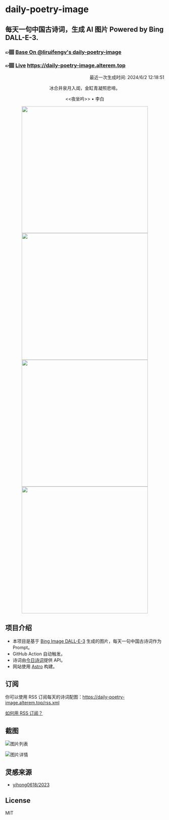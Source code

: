 
# daily-poetry-image

## 每天一句中国古诗词，生成 AI 图片 Powered by Bing DALL-E-3.

### 👉🏽 [Base On @liruifengv's daily-poetry-image](https://github.com/liruifengv/daily-poetry-image)

### 👉🏽 [Live](https://daily-poetry-image.alterem.top/) https://daily-poetry-image.alterem.top

<p align="right">
  最近一次生成时间: 2024/6/2 12:18:51
</p>
<p align="center">
冰合井泉月入闺，金缸青凝照悲啼。
</p>
<p align="center">
<<夜坐吟>> • 李白
</p>
<p align="center">
<img src="https://tse2.mm.bing.net/th/id/OIG2.l7hvczQ3Pu3sR5yZQIvC" height="400" width="400" />
<img src="https://tse4.mm.bing.net/th/id/OIG2.ngj9dMGZkyaw0JZXmee1" height="400" width="400" />
<img src="https://tse1.mm.bing.net/th/id/OIG2.zH431PLOClcvYDJDvKua" height="400" width="400" />
<img src="https://tse3.mm.bing.net/th/id/OIG2.VTeUnzJJ54sKKv.HjEBJ" height="400" width="400" />
</p>

## 项目介绍

-   本项目是基于 [Bing Image DALL-E-3](https://www.bing.com/images/create) 生成的图片，每天一句中国古诗词作为 Prompt。
-   GitHub Action 自动触发。
-   诗词由[今日诗词](https://www.jinrishici.com/)提供 API。
-   网站使用 [Astro](https://astro.build) 构建。

## 订阅

你可以使用 RSS 订阅每天的诗词配图：https://daily-poetry-image.alterem.top/rss.xml

[如何用 RSS 订阅？](https://zhuanlan.zhihu.com/p/55026716)

## 截图

![图片列表](./screenshots/Snipaste_2023-12-28_21-00-26.png)

![图片详情](./screenshots/Snipaste_2023-12-28_21-00-53.png)

## 灵感来源

-   [yihong0618/2023](https://github.com/yihong0618/2023)

## License

MIT
